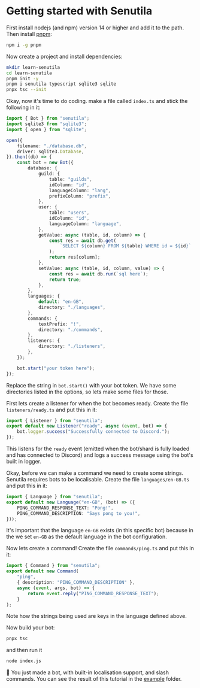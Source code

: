 # Getting started with Senutila

First install nodejs (and npm) version 14 or higher and add it to the path.
Then install [pnpm](https://pnpm.io/):

```bash
npm i -g pnpm
```

Now create a project and install dependencies:

```bash
mkdir learn-senutila
cd learn-senutila
pnpm init -y
pnpm i senutila typescript sqlite3 sqlite
pnpx tsc --init
```

Okay, now it's time to do coding.
make a file called `index.ts` and stick the following in it:

```ts
import { Bot } from "senutila";
import sqlite3 from "sqlite3";
import { open } from "sqlite";

open({
	filename: "./database.db",
	driver: sqlite3.Database,
}).then((db) => {
	const bot = new Bot({
		database: {
			guild: {
				table: "guilds",
				idColumn: "id",
				languageColumn: "lang",
				prefixColumn: "prefix",
			},
			user: {
				table: "users",
				idColumn: "id",
				languageColumn: "language",
			},
			getValue: async (table, id, column) => {
				const res = await db.get(
					`SELECT ${column} FROM ${table} WHERE id = ${id}`
				);
				return res[column];
			},
			setValue: async (table, id, column, value) => {
				const res = await db.run(`sql here`);
				return true;
			},
		},
		languages: {
			default: "en-GB",
			directory: "./languages",
		},
		commands: {
			textPrefix: "!",
			directory: "./commands",
		},
		listeners: {
			directory: "./listeners",
		},
	});

	bot.start("your token here");
});
```

Replace the string in `bot.start()` with your bot token.
We have some directories listed in the options, so lets make some files for those.

First lets create a listener for when the bot becomes ready. Create the file `listeners/ready.ts` and put this in it:

```ts
import { Listener } from "senutila";
export default new Listener("ready", async (event, bot) => {
	bot.logger.success("Successfully connected to Discord.");
});
```

This listens for the `ready` event (emitted when the bot/shard is fully loaded and has connected to Discord) and logs a success message using the bot's built in logger.

Okay, before we can make a command we need to create some strings. Senutila requires bots to be localisable.
Create the file `languages/en-GB.ts` and put this in it:

```ts
import { Language } from "senutila";
export default new Language("en-GB", (bot) => ({
	PING_COMMAND_RESPONSE_TEXT: "Pong!",
	PING_COMMAND_DESCRIPTION: "Says pong to you!",
}));
```

It's important that the language `en-GB` exists (in this specific bot) because in the we set `en-GB` as the default language in the bot configuration.

Now lets create a command! Create the file `commands/ping.ts` and put this in it:

```ts
import { Command } from "senutila";
export default new Command(
	"ping",
	{ description: "PING_COMMAND_DESCRIPTION" },
	async (event, args, bot) => {
		return event.reply("PING_COMMAND_RESPONSE_TEXT");
	}
);
```

Note how the strings being used are keys in the language defined above.

Now build your bot:

```bash
pnpx tsc
```

and then run it

```bash
node index.js
```

🎉 You just made a bot, with built-in localisation support, and slash commands.
You can see the result of this tutorial in the [example](example/) folder.
